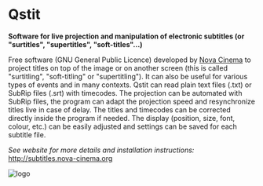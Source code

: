 Qstit
=====

**Software for live projection and manipulation of electronic subtitles (or "surtitles", "supertitles", "soft-titles"...)**

Free software (GNU General Public Licence) developed by [Nova Cinema](http://www.nova-cinema.org) to project titles on top of the image or on another screen (this is called "surtitling", "soft-titling" or "supertitling"). It can also be useful for various types of events and in many contexts.
Qstit can read plain text files (.txt) or SubRip files (.srt) with timecodes.
The projection can be automated with SubRip files, the program can adapt the projection speed and resynchronize titles live in case of delay.
The titles and timecodes can be corrected directly inside the program if needed.
The display (position, size, font, colour, etc.) can be easily adjusted and settings can be saved for each subtitle file.

*See website for more details and installation instructions:*
http://subtitles.nova-cinema.org

 <img src="http://subtitles.nova-cinema.org/images/logo.png" alt="logo"> 
